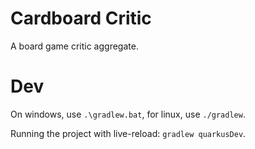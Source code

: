 # Cardboard Critic

A board game critic aggregate.

# Dev

On windows, use `.\gradlew.bat`, for linux, use `./gradlew`.

Running the project with live-reload: `gradlew quarkusDev`.
